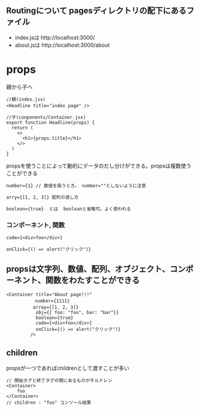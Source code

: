 ## Routingについて pagesディレクトリの配下にあるファイル

- index.jsは http://localhost:3000/
- about.jsは http://localhost:3000/about

# props
親から子へ
```
//親(index.jsx)
<Headline title="index page" />　
```
```
//子(conponents/Container.jsx)
export function Headline(props) {
  return (
    <>
      <h1>{props.title}</h1>
    </>
  )
}
```
propsを使うことによって動的にデータのだし分けができる。propsは複数使うことができる

```
number={1} // 数値を扱うとき。 number=""としないように注意
```
```
arry={[1, 2, 3]} 配列の渡し方
```
```
boolean={true}  とは  booleanと省略可。よく使われる
```

### コンポーネント, 関数
```
code={<div>foo</div>}
```
```
onClick={() => alert("クリック")}
```

## propsは文字列、数値、配列、オブジェクト、コンポーネント、関数をわたすことができる
```
<Container title="About page!!!"
         　number={1111}
　　　　　　array={[1, 2, 3]}
           obj={{ foo: "foo", bar: "bar"}}
           boolean={true}
           code={<div>foo</div>}
           onClick={() => alert("クリック")}
         />
```

## children
propsが一つであればchildrenとして渡すことが多い
```
// 開始タグと終了タグの間にあるものがチルドレン
<Container>
    foo
</Container>
// children : "foo" コンソール結果
```
